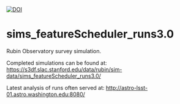 [![DOI](https://zenodo.org/badge/539142669.svg)](https://zenodo.org/doi/10.5281/zenodo.10126912)

# sims_featureScheduler_runs3.0
Rubin Observatory survey simulation. 

Completed simulations can be found at: https://s3df.slac.stanford.edu/data/rubin/sim-data/sims_featureScheduler_runs3.0/

Latest analysis of runs often served at:  http://astro-lsst-01.astro.washington.edu:8080/

